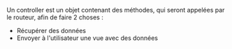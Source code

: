 


Un controller est un objet contenant des méthodes, qui seront appelées par le routeur, afin de faire 2 choses : 
- Récupérer des données 
- Envoyer à l'utilisateur une vue avec des données